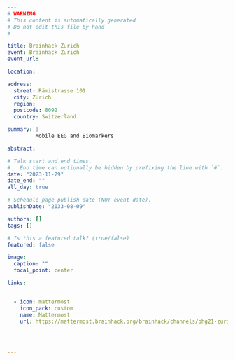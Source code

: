 ```yaml
---
# WARNING
# This content is automatically generated
# Do not edit this file by hand
#

title: Brainhack Zurich
event: Brainhack Zurich
event_url:

location:

address:
  street: Rämistrasse 101
  city: Zürich
  region:
  postcode: 8092
  country: Switzerland

summary: |
         Mobile EEG and Biomarkers

abstract:

# Talk start and end times.
#   End time can optionally be hidden by prefixing the line with `#`.
date: "2023-11-29"
date_end: ""
all_day: true

# Schedule page publish date (NOT event date).
publishDate: "2033-08-09"

authors: []
tags: []

# Is this a featured talk? (true/false)
featured: false

image:
  caption: ""
  focal_point: center

links:


  - icon: mattermost
    icon_pack: custom
    name: Mattermost
    url: https://mattermost.brainhack.org/brainhack/channels/bhg21-zurich




---
```

